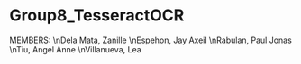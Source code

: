# Group8_TesseractOCR
MEMBERS:
\nDela Mata, Zanille
\nEspehon, Jay Axeil
\nRabulan, Paul Jonas 
\nTiu, Angel Anne
\nVillanueva, Lea
